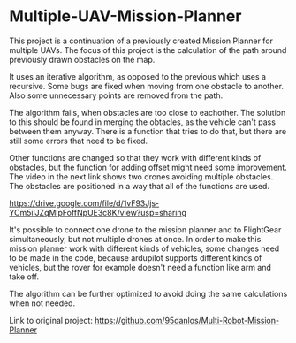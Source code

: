 # Multiple-UAV-Mission-Planner

This project is a continuation of a previously created Mission Planner for multiple UAVs. The focus of this project is the calculation
of the path around previously drawn obstacles on the map. 

It uses an iterative algorithm, as opposed to the previous which uses a recursive. Some bugs are fixed when moving from one obstacle to
another. Also some unnecessary points are removed from the path.

The algorithm fails, when obstacles are too close to eachother. The solution to this should be found in merging the obtacles, as the
vehicle can't pass between them anyway. There is a function that tries to do that, but there are still some errors that need to be
fixed.

Other functions are changed so that they work with different kinds of obstacles, but the function for adding offset might need some
improvement. The video in the next link shows two drones avoiding multiple obstacles. The obstacles are positioned in a way that
all of the functions are used.

https://drive.google.com/file/d/1vF93Jjs-YCm5ilJZqMlpFoffNpUE3c8K/view?usp=sharing

It's possible to connect one drone to the mission planner and to FlightGear simultaneously, but not multiple drones at once. In order
to make this mission planner work with different kinds of vehicles, some changes need to be made in the code, because ardupilot
supports different kinds of vehicles, but the rover for example doesn't need a function like arm and take off.

The algorithm can be further optimized to avoid doing the same calculations when not needed.

Link to original project: https://github.com/95danlos/Multi-Robot-Mission-Planner
